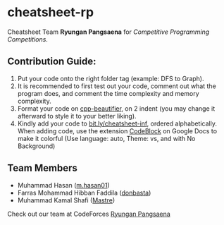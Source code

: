 # cheatsheet-rp
Cheatsheet Team **Ryungan Pangsaena** for *Competitive Programming Competitions*.

## Contribution Guide:
1. Put your code onto the right folder tag (example: DFS to Graph).
2. It is recommended to first test out your code, comment out what the program does, and comment the time complexity and memory complexity.
4. Format your code on [cpp-beautifier](https://codebeautify.org/cpp-formatter-beautifier), on 2 indent (you may change it afterward to style it to your better liking).
5. Kindly add your code to [bit.ly/cheatsheet-inf](https://docs.google.com/document/d/1hmosulALdIKsXlB38Ww-dRc3S7vMVv_ldFe611bYj3M/edit?usp=sharing), ordered alphabetically. When adding code, use the extension [CodeBlock](https://workspace.google.com/marketplace/app/code_blocks/100740430168) on Google Docs to make it colorful (Use language: auto, Theme: vs, and with No Background)

## Team Members
- Muhammad Hasan ([m.hasan01](https://codeforces.com/profile/m.hasan01))
- Farras Mohammad Hibban Faddila ([donbasta](https://codeforces.com/profile/donbasta))
- Muhammad Kamal Shafi ([Mastre](https://codeforces.com/profile/Mastre))

Check out our team at CodeForces [Ryungan Pangsaena](https://codeforces.com/team/64655)
